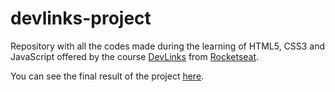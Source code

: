 # devlinks-project

 Repository with all the codes made during the learning of HTML5, CSS3 and JavaScript offered by the course [DevLinks](https://app.rocketseat.com.br/devlinks) from [Rocketseat](https://www.rocketseat.com.br).

You can see the final result of the project [here](https://fefoliveira.github.io/devlinks-project/).


            
            
          
          

